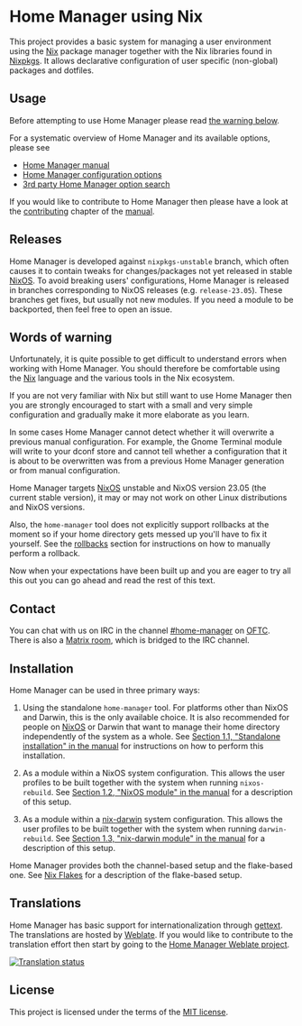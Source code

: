 Home Manager using Nix
======================

This project provides a basic system for managing a user environment
using the [Nix][] package manager together with the Nix libraries found
in [Nixpkgs][]. It allows declarative configuration of user specific
(non-global) packages and dotfiles.

Usage
-----

Before attempting to use Home Manager please read [the warning
below](#words-of-warning).

For a systematic overview of Home Manager and its available options,
please see

- [Home Manager manual][manual]
- [Home Manager configuration options][configuration options]
- [3rd party Home Manager option
  search](https://mipmip.github.io/home-manager-option-search/)

If you would like to contribute to Home Manager then please have a look
at the [contributing][] chapter of the [manual][].

Releases
--------

Home Manager is developed against `nixpkgs-unstable` branch, which often
causes it to contain tweaks for changes/packages not yet released in
stable [NixOS][]. To avoid breaking users' configurations, Home Manager
is released in branches corresponding to NixOS releases (e.g.
`release-23.05`). These branches get fixes, but usually not new modules.
If you need a module to be backported, then feel free to open an issue.

Words of warning
----------------

Unfortunately, it is quite possible to get difficult to understand
errors when working with Home Manager. You should therefore be
comfortable using the [Nix][] language and the various tools in the Nix
ecosystem.

If you are not very familiar with Nix but still want to use Home Manager
then you are strongly encouraged to start with a small and very simple
configuration and gradually make it more elaborate as you learn.

In some cases Home Manager cannot detect whether it will overwrite a
previous manual configuration. For example, the Gnome Terminal module
will write to your dconf store and cannot tell whether a configuration
that it is about to be overwritten was from a previous Home Manager
generation or from manual configuration.

Home Manager targets [NixOS][] unstable and NixOS version 23.05 (the
current stable version), it may or may not work on other Linux
distributions and NixOS versions.

Also, the `home-manager` tool does not explicitly support rollbacks at
the moment so if your home directory gets messed up you'll have to fix
it yourself. See the [rollbacks][] section for instructions on how to
manually perform a rollback.

Now when your expectations have been built up and you are eager to try
all this out you can go ahead and read the rest of this text.

Contact
-------

You can chat with us on IRC in the channel [#home-manager][] on
[OFTC][]. There is also a [Matrix
room](https://matrix.to/#/#hm:rycee.net), which is bridged to the IRC
channel.

Installation
------------

Home Manager can be used in three primary ways:

1. Using the standalone `home-manager` tool. For platforms other than
   NixOS and Darwin, this is the only available choice. It is also
   recommended for people on [NixOS][] or Darwin that want to manage
   their home directory independently of the system as a whole. See
   [Section 1.1, "Standalone installation" in the manual][manual
   standalone install] for instructions on how to perform this
   installation.

1. As a module within a NixOS system configuration. This allows the user
   profiles to be built together with the system when running
   `nixos-rebuild`. See [Section 1.2, "NixOS module" in the
   manual][manual nixos install] for a description of this setup.

1. As a module within a [nix-darwin] system configuration. This allows
   the user profiles to be built together with the system when running
   `darwin-rebuild`. See [Section 1.3, "nix-darwin module" in the
   manual][manual nix-darwin install] for a description of this setup.

Home Manager provides both the channel-based setup and the flake-based
one. See [Nix Flakes][manual nix flakes] for a description of the
flake-based setup.

Translations
------------

Home Manager has basic support for internationalization through
[gettext](https://www.gnu.org/software/gettext/). The translations are
hosted by [Weblate](https://weblate.org/). If you would like to
contribute to the translation effort then start by going to the [Home
Manager Weblate
project](https://hosted.weblate.org/engage/home-manager/).

<a href="https://hosted.weblate.org/engage/home-manager/">
    <img src="https://hosted.weblate.org/widgets/home-manager/-/multi-auto.svg" alt="Translation status" />
</a>

License
-------

This project is licensed under the terms of the [MIT license](LICENSE).

[#home-manager]: https://webchat.oftc.net/?channels=home-manager
[Nix Flakes]: https://nixos.wiki/wiki/Flakes
[NixOS]: https://nixos.org/
[Nix]: https://nixos.org/explore.html
[Nixpkgs]: https://github.com/NixOS/nixpkgs
[OFTC]: https://oftc.net/
[configuration options]: https://nix-community.github.io/home-manager/options.html
[contributing]: https://nix-community.github.io/home-manager/#ch-contributing
[manual nix flakes]: https://nix-community.github.io/home-manager/index.html#ch-nix-flakes
[manual nix-darwin install]: https://nix-community.github.io/home-manager/index.html#sec-install-nix-darwin-module
[manual nixos install]: https://nix-community.github.io/home-manager/index.html#sec-install-nixos-module
[manual standalone install]: https://nix-community.github.io/home-manager/index.html#sec-install-standalone
[manual]: https://nix-community.github.io/home-manager/index.html
[nix-darwin]: https://github.com/LnL7/nix-darwin
[rollbacks]: https://nix-community.github.io/home-manager/index.html#sec-usage-rollbacks
